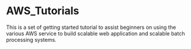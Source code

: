 # AWS_Tutorials

This is a set of getting started tutorial to assist beginners on using the various AWS service to build scalable web application and scalable batch processing systems. 
